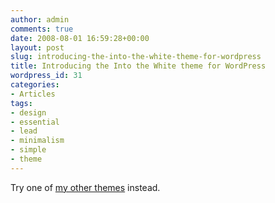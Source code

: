 ```yaml
---
author: admin
comments: true
date: 2008-08-01 16:59:28+00:00
layout: post
slug: introducing-the-into-the-white-theme-for-wordpress
title: Introducing the Into the White theme for WordPress
wordpress_id: 31
categories:
- Articles
tags:
- design
- essential
- lead
- minimalism
- simple
- theme
---
```


Try one of [my other themes](http://leonpaternoster.com/wp-themes/) instead.
